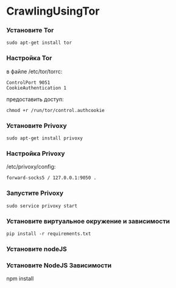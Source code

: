 # CrawlingUsingTor

### Установите Tor
```
sudo apt-get install tor
```

### Настройка Tor
в файле /etc/tor/torrc:
```
ControlPort 9051
CookieAuthentication 1
```
предоставить доступ:
```
chmod +r /run/tor/control.authcookie
```

### Установите Privoxy
```
sudo apt-get install privoxy
```

### Настройка Privoxy
/etc/privoxy/config:
```
forward-socks5 / 127.0.0.1:9050 .
```

### Запустите Privoxy
```
sudo service privoxy start
```

### Установите виртуальное окружение и зависимости
```
pip install -r requirements.txt
```

### Установите nodeJS

### Установите NodeJS Зависимости
npm install
